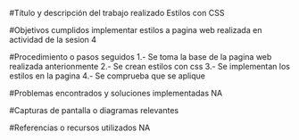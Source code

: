 #Título y descripción del trabajo realizado
Estilos con CSS


#Objetivos cumplidos
implementar estilos a pagina web realizada en actividad de la sesion 4


#Procedimiento o pasos seguidos
1.- Se toma la base de la pagina web realizada anterionmente
2.- Se crean estilos con css
3.- Se implementan los estilos en la pagina
4.- Se comprueba que se aplique


#Problemas encontrados y soluciones implementadas
NA


#Capturas de pantalla o diagramas relevantes



#Referencias o recursos utilizados
NA

